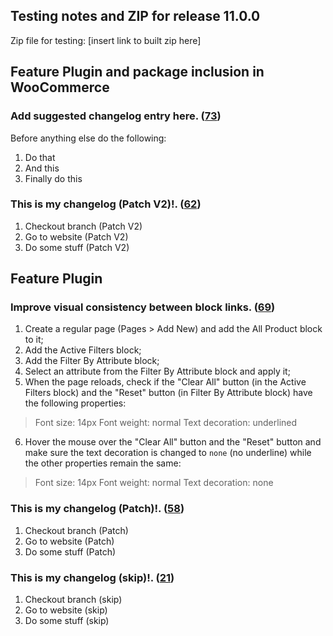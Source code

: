 ## Testing notes and ZIP for release 11.0.0

Zip file for testing: [insert link to built zip here]

## Feature Plugin and package inclusion in WooCommerce

### Add suggested changelog entry here. ([73](https://github.com/tarhi-saad/woocommerce-gutenberg-products-block/pull/73))

Before anything else do the following:

1. Do that
2. And this
3. Finally do this

### This is my changelog (Patch V2)!. ([62](https://github.com/tarhi-saad/woocommerce-gutenberg-products-block/pull/62))

1. Checkout branch (Patch V2)
2. Go to website (Patch V2)
3. Do some stuff (Patch V2)

## Feature Plugin

### Improve visual consistency between block links. ([69](https://github.com/tarhi-saad/woocommerce-gutenberg-products-block/pull/69))

1. Create a regular page (Pages > Add New) and add the All Product block to it;
2. Add the Active Filters block;
3. Add the Filter By Attribute block;
4. Select an attribute from the Filter By Attribute block and apply it;
5. When the page reloads, check if the "Clear All" button (in the Active Filters block) and the "Reset" button (in Filter By Attribute block) have the following properties:
> Font size: 14px
> Font weight: normal
> Text decoration: underlined
6. Hover the mouse over the "Clear All" button and the "Reset" button and make sure the text decoration is changed to `none` (no underline) while the other properties remain the same:
> Font size: 14px
> Font weight: normal
> Text decoration: none

### This is my changelog (Patch)!. ([58](https://github.com/tarhi-saad/woocommerce-gutenberg-products-block/pull/58))

1. Checkout branch (Patch)
2. Go to website (Patch)
3. Do some stuff (Patch)

### This is my changelog (skip)!. ([21](https://github.com/tarhi-saad/woocommerce-gutenberg-products-block/pull/21))

1. Checkout branch (skip)
2. Go to website (skip)
3. Do some stuff (skip)


